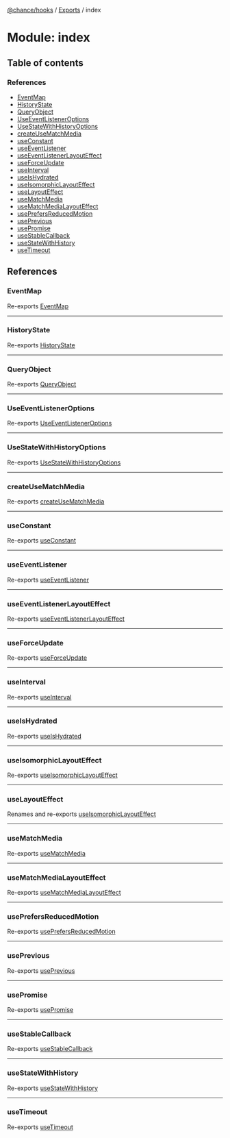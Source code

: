 [@chance/hooks](../README.md) / [Exports](../modules.md) / index

# Module: index

## Table of contents

### References

- [EventMap](index.md#eventmap)
- [HistoryState](index.md#historystate)
- [QueryObject](index.md#queryobject)
- [UseEventListenerOptions](index.md#useeventlisteneroptions)
- [UseStateWithHistoryOptions](index.md#usestatewithhistoryoptions)
- [createUseMatchMedia](index.md#createusematchmedia)
- [useConstant](index.md#useconstant)
- [useEventListener](index.md#useeventlistener)
- [useEventListenerLayoutEffect](index.md#useeventlistenerlayouteffect)
- [useForceUpdate](index.md#useforceupdate)
- [useInterval](index.md#useinterval)
- [useIsHydrated](index.md#useishydrated)
- [useIsomorphicLayoutEffect](index.md#useisomorphiclayouteffect)
- [useLayoutEffect](index.md#uselayouteffect)
- [useMatchMedia](index.md#usematchmedia)
- [useMatchMediaLayoutEffect](index.md#usematchmedialayouteffect)
- [usePrefersReducedMotion](index.md#useprefersreducedmotion)
- [usePrevious](index.md#useprevious)
- [usePromise](index.md#usepromise)
- [useStableCallback](index.md#usestablecallback)
- [useStateWithHistory](index.md#usestatewithhistory)
- [useTimeout](index.md#usetimeout)

## References

### EventMap

Re-exports [EventMap](use_event_listener.md#eventmap)

___

### HistoryState

Re-exports [HistoryState](use_state_with_history.md#historystate)

___

### QueryObject

Re-exports [QueryObject](use_match_media.md#queryobject)

___

### UseEventListenerOptions

Re-exports [UseEventListenerOptions](../interfaces/use_event_listener.UseEventListenerOptions.md)

___

### UseStateWithHistoryOptions

Re-exports [UseStateWithHistoryOptions](../interfaces/use_state_with_history.UseStateWithHistoryOptions.md)

___

### createUseMatchMedia

Re-exports [createUseMatchMedia](use_match_media.md#createusematchmedia)

___

### useConstant

Re-exports [useConstant](use_constant.md#useconstant)

___

### useEventListener

Re-exports [useEventListener](use_event_listener.md#useeventlistener)

___

### useEventListenerLayoutEffect

Re-exports [useEventListenerLayoutEffect](use_event_listener.md#useeventlistenerlayouteffect)

___

### useForceUpdate

Re-exports [useForceUpdate](use_force_update.md#useforceupdate)

___

### useInterval

Re-exports [useInterval](use_interval.md#useinterval)

___

### useIsHydrated

Re-exports [useIsHydrated](use_is_hydrated.md#useishydrated)

___

### useIsomorphicLayoutEffect

Re-exports [useIsomorphicLayoutEffect](use_isomorphic_layout_effect.md#useisomorphiclayouteffect)

___

### useLayoutEffect

Renames and re-exports [useIsomorphicLayoutEffect](use_isomorphic_layout_effect.md#useisomorphiclayouteffect)

___

### useMatchMedia

Re-exports [useMatchMedia](use_match_media.md#usematchmedia)

___

### useMatchMediaLayoutEffect

Re-exports [useMatchMediaLayoutEffect](use_match_media.md#usematchmedialayouteffect)

___

### usePrefersReducedMotion

Re-exports [usePrefersReducedMotion](use_prefers_reduced_motion.md#useprefersreducedmotion)

___

### usePrevious

Re-exports [usePrevious](use_previous.md#useprevious)

___

### usePromise

Re-exports [usePromise](use_promise.md#usepromise)

___

### useStableCallback

Re-exports [useStableCallback](use_stable_callback.md#usestablecallback)

___

### useStateWithHistory

Re-exports [useStateWithHistory](use_state_with_history.md#usestatewithhistory)

___

### useTimeout

Re-exports [useTimeout](use_timeout.md#usetimeout)
